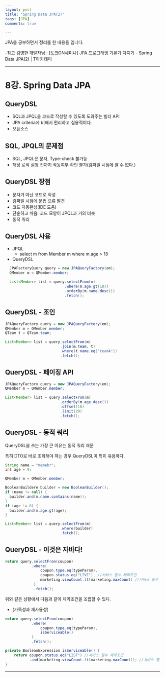 ```yaml
---
layout: post
title: "Spring Data JPA(2)"
tags: [JPA]
comments: true

---
```


JPA를 공부하면서 정리를 한 내용들 입니다.

-참고 김영한 개발자님 : [토크ON세미나] JPA 프로그래밍 기본기 다지기 - Spring Data JPA(2) | T아카데미

---

# 8강. Spring Data JPA

## QueryDSL

* SQL과 JPQL을 코드로 작성할 수 있도록 도와주는 빌더 API
* JPA criteria에 비해서 편리하고 실용적이다.
* 오픈소스

## SQL, JPQL의 문제점
* SQL, JPQL은 문자, Type-check 불가능
* 해당 로직 실행 전까지 작동여부 확인 불가(컴파일 시점에 알 수 없다.)

## QueryDSL 장점
* 문자가 아닌 코드로 작성
* 컴파일 시점에 문법 오류 발견
* 코드 자동완성(IDE 도움)
* 단순하고 쉬움: 코드 모양이 JPQL과 거의 비슷
* 동적 쿼리

## QueryDSL 사용
* JPQL
	* select m from Member m where m.age > 18
* QueryDSL
```java
  JPAFactoryQuery query = new JPAQueryFactory(em);
  QMember m = QMember.member;
  
  List<Member> list = query.selectFrom(m)
                           .where(m.age.gt(18))
                           .orderBy(m.name.desc())
                           .fetch();
```

## QueryDSL - 조인
```java
JPAQueryFactory query = new JPAQueryFactory(em);
QMember m = QMember.member;
QTeam t = QTeam.team;

List<Member> list = query.selectFrom(m)
                         .join(m.team, t)
                         .where(t.name.eq("teamA"))
                         .fetch();
```

## QueryDSL - 페이징 API

```java
JPAQueryFactory query = new JPAQueryFactory(em);
QMember m = QMember.member;

List<Member> list = query.selectFrom(m)
                         .orderBy(m.age.desc())
                         .offset(10)
                         .limit(20)
                         .fetch();
```

## QueryDSL - 동적 쿼리

QueryDSL을 쓰는 가장 큰 이유는 동적 쿼리 때문

특히 DTO로 바로 조회해야 하는 경우 QueryDSL이 특히 유용하다.

```java
String name = "memebr";
int age = 9;

QMember m = QMember.member;

BooleanBuildere builder = new BooleanBuilder();
if (name != null) {
  builder.and(m.name.contains(name));
}
if (age != 0) {
  builder.and(m.age.gt(age);
}

List<Member> list = query.selectFrom(m)
                         .where(builder)
                         .fetch();
```
## QueryDSL - 이것은 자바다!
```java
return query.selectFrom(coupon)
            .where(
                coupon.type.eq(typeParam),
                coupon.status.eq("LIVE"), //서비스 필수 제약조건
                marketing.viewCount.lt(marketing.maxCount) //서비스 필수 제약조건
             )
             .fetch();
```
위와 같은 상황에서 다음과 같이 제약조건을 조립할 수 있다. 
- (가독성과 재사용성)

```java
return query.selectFrom(coupon)
            .where(
                coupon.type.eq(typeParam),
                isServiceable()
            )
            .fetch();

private BooleanExpression isServiceable() {
    return coupon.status.eq("LIST") //서비스 필수 제약조건
           .and(marketing.viewCount.lt(marketing.maxCount)); //서비스 필수 제약조건
}
```

---
